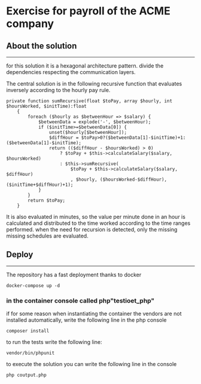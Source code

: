 # Exercise for payroll of the ACME company

## About the solution

---
for this solution it is a hexagonal architecture pattern. divide the dependencies respecting the communication layers.

The central solution is in the following recursive function that evaluates inversely according to the hourly pay rule.
```injectablephp
private function sumRecursive(float $toPay, array $hourly, int $hoursWorked, $initTime):float
    {
        foreach ($hourly as $betweenHour => $salary) {
            $betweenData = explode('-', $betweenHour);
            if ($initTime>=$betweenData[0]) {
                unset($hourly[$betweenHour]);
                $diffHour = $toPay>0?($betweenData[1]-$initTime)+1:($betweenData[1]-$initTime);
                return (($diffHour - $hoursWorked) > 0)
                    ? $toPay + $this->calculateSalary($salary, $hoursWorked)
                    : $this->sumRecursive(
                        $toPay + $this->calculateSalary($salary, $diffHour)
                        , $hourly, ($hoursWorked-$diffHour), ($initTime+$diffHour)+1);
            }
        }
        return $toPay;
    }
```
It is also evaluated in minutes, so the value per minute done in an hour is calculated and distributed to the time worked according to the time ranges performed.
when the need for recursion is detected, only the missing missing schedules are evaluated.

## Deploy

---

The repository has a fast deployment thanks to docker

```shell
docker-compose up -d
```

### in the container console called php"testioet_php"
if for some reason when instantiating the container the vendors are not installed automatically, write the following line in the php console

```shell
composer install
```
to run the tests write the following line:
```shell
vendor/bin/phpunit
```

to execute the solution you can write the following line in the console
```shell
php coutput.php
```
